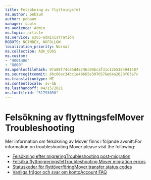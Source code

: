 ```yaml
---
title: Felsökning av flyttningsfel
ms.author: pebaum
author: pebaum
manager: scotv
ms.audience: Admin
ms.topic: article
ms.service: o365-administration
ROBOTS: NOINDEX, NOFOLLOW
localization_priority: Normal
ms.collection: Adm_O365
ms.custom:
- "9001486"
- "8000"
ms.openlocfilehash: 97a08f74c85d48746c04bcaf31c1265384941487
ms.sourcegitcommit: 8bc60ec34bc1e40685e3976576e04a2623f63a7c
ms.translationtype: MT
ms.contentlocale: sv-SE
ms.lasthandoff: 04/15/2021
ms.locfileid: "51793050"
---
```

# <a name="mover-troubleshooting"></a><span data-ttu-id="e95f0-102">Felsökning av flyttningsfel</span><span class="sxs-lookup"><span data-stu-id="e95f0-102">Mover Troubleshooting</span></span>

<span data-ttu-id="e95f0-103">Mer information om felsökning av Mover finns i följande avsnitt:</span><span class="sxs-lookup"><span data-stu-id="e95f0-103">For information on troubleshooting Mover please visit the following:</span></span>

- [<span data-ttu-id="e95f0-104">Felsökning efter migrering</span><span class="sxs-lookup"><span data-stu-id="e95f0-104">Troubleshooting post-migration</span></span>](https://docs.microsoft.com/sharepointmigration/mover-post-migration-troubleshooting)  
- [<span data-ttu-id="e95f0-105">Felsöka flyttmigreringsfel</span><span class="sxs-lookup"><span data-stu-id="e95f0-105">Troubleshooting Mover migration errors</span></span>](https://docs.microsoft.com/sharepointmigration/mover-error-faq)  
- [<span data-ttu-id="e95f0-106">Statuskoder för flyttöverföring</span><span class="sxs-lookup"><span data-stu-id="e95f0-106">Mover transfer status codes</span></span>](https://docs.microsoft.com/sharepointmigration/mover-transfer-status-codes)
- [<span data-ttu-id="e95f0-107">Vanliga frågor och svar om konto</span><span class="sxs-lookup"><span data-stu-id="e95f0-107">Account FAQ</span></span>](https://docs.microsoft.com/sharepointmigration/mover-account-faq)
